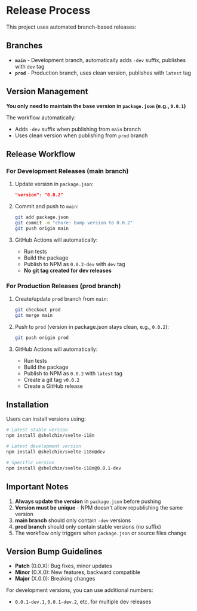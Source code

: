 # Release Process

This project uses automated branch-based releases:

## Branches

- **`main`** - Development branch, automatically adds `-dev` suffix, publishes with `dev` tag
- **`prod`** - Production branch, uses clean version, publishes with `latest` tag

## Version Management

**You only need to maintain the base version in `package.json` (e.g., `0.0.1`)**

The workflow automatically:
- Adds `-dev` suffix when publishing from `main` branch
- Uses clean version when publishing from `prod` branch

## Release Workflow

### For Development Releases (main branch)

1. Update version in `package.json`:
   ```json
   "version": "0.0.2"
   ```

2. Commit and push to `main`:
   ```bash
   git add package.json
   git commit -m "chore: bump version to 0.0.2"
   git push origin main
   ```

3. GitHub Actions will automatically:
   - Run tests
   - Build the package
   - Publish to NPM as `0.0.2-dev` with `dev` tag
   - **No git tag created for dev releases**

### For Production Releases (prod branch)

1. Create/update `prod` branch from `main`:
   ```bash
   git checkout prod
   git merge main
   ```

2. Push to `prod` (version in package.json stays clean, e.g., `0.0.2`):
   ```bash
   git push origin prod
   ```

3. GitHub Actions will automatically:
   - Run tests
   - Build the package
   - Publish to NPM as `0.0.2` with `latest` tag
   - Create a git tag `v0.0.2`
   - Create a GitHub release

## Installation

Users can install versions using:

```bash
# Latest stable version
npm install @shelchin/svelte-i18n

# Latest development version
npm install @shelchin/svelte-i18n@dev

# Specific version
npm install @shelchin/svelte-i18n@0.0.1-dev
```

## Important Notes

1. **Always update the version** in `package.json` before pushing
2. **Version must be unique** - NPM doesn't allow republishing the same version
3. **main branch** should only contain `-dev` versions
4. **prod branch** should only contain stable versions (no suffix)
5. The workflow only triggers when `package.json` or source files change

## Version Bump Guidelines

- **Patch** (0.0.X): Bug fixes, minor updates
- **Minor** (0.X.0): New features, backward compatible
- **Major** (X.0.0): Breaking changes

For development versions, you can use additional numbers:
- `0.0.1-dev.1`, `0.0.1-dev.2`, etc. for multiple dev releases